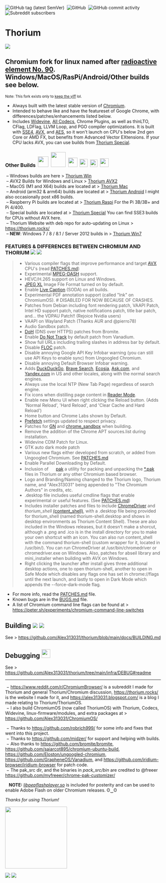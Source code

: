 ![GitHub tag (latest SemVer)](https://img.shields.io/github/v/tag/alex313031/thorium?label=Version%3A) &nbsp;![GitHub](https://img.shields.io/github/license/alex313031/thorium?color=green&label=License%3A) &nbsp;![GitHub commit activity](https://img.shields.io/github/commit-activity/w/alex313031/thorium?color=blueviolet&label=Commit%20Activity%3A) &nbsp;![Subreddit subscribers](https://img.shields.io/reddit/subreddit-subscribers/ChromiumBrowser?style=social)
# Thorium

<img src="https://github.com/Alex313031/thorium/blob/main/logos/NEW/thorium_ver_2048_grey_old.png">

## Chromium fork for linux named after [radioactive element No. 90](https://en.wikipedia.org/wiki/Thorium). Windows/MacOS/RasPi/Android/Other builds see below.

<sub>Note: This fork exists only to [keep the yiff](https://github.com/Alex313031/thorium/issues/479) lol.</sub>

- Always built with the latest stable version of [Chromium](https://www.chromium.org/).
- Intended to behave like and have the featureset of Google Chrome, with differences/patches/enhancements listed below.
- Includes [Widevine](https://www.widevine.com/), [All Codecs](https://tools.woolyss.com/html5-audio-video-tester/), Chrome Plugins, as well as thinLTO, CFlag, LDFlag, LLVM Loop, and PGO compiler optimizations. It is built with [SSE4](https://en.wikipedia.org/wiki/SSE4), [AVX](https://en.wikipedia.org/wiki/Advanced_Vector_Extensions), and [AES](https://en.wikipedia.org/wiki/AES_instruction_set), so it won't launch on CPU's below 2nd gen Core or AMD FX, but benefits from Advanced Vector EXtensions. If your CPU lacks AVX, you can use builds from [Thorium Special](https://github.com/Alex313031/Thorium-Special).
### Other Builds &nbsp;<img src="https://github.com/Alex313031/thorium/blob/main/logos/STAGING/winflag_animated.gif" width="34"> &nbsp;<img src="https://github.com/Alex313031/thorium/blob/main/logos/STAGING/AVX2.png" width="48"> &nbsp;<img src="https://github.com/Alex313031/thorium/blob/main/logos/STAGING/apple.png" width="30"> &nbsp;<img src="https://github.com/Alex313031/thorium/blob/main/logos/STAGING/Android_Robot.svg" width="26"> &nbsp;<img src="https://github.com/Alex313031/thorium/blob/main/logos/STAGING/Raspberry_Pi_Logo.svg" width="24"> &nbsp;<img src="https://raw.githubusercontent.com/Alex313031/thorium-win7/main/logos/STAGING/win7/compatible-with-windows-7.png" width="28">
&nbsp;&ndash; Windows builds are here > [Thorium Win](https://github.com/Alex313031/Thorium-Win) \
&nbsp;&ndash; AVX2 Builds for Windows and Linux > [Thorium AVX2](https://github.com/Alex313031/Thorium-AVX2) \
&nbsp;&ndash; MacOS (M1 and X64) builds are located at > [Thorium Mac](https://github.com/Alex313031/Thorium-Mac) \
&nbsp;&ndash; Android (arm32 & arm64) builds are located at > [Thorium Android](https://github.com/Alex313031/Thorium-Android) I might also occasionally post x86 builds. \
&nbsp;&ndash; Raspberry Pi builds are located at > [Thorium Raspi](https://github.com/Alex313031/Thorium-Raspi) For the Pi 3B/3B+ and Pi 4/400. \
&nbsp;&ndash; Special builds are located at > [Thorium Special](https://github.com/Alex313031/Thorium-Special) You can find SSE3 builds for CPUs without AVX here. \
&nbsp;&ndash; Thorium Website with deb repo for auto-updating on Linux > https://thorium.rocks/ \
&nbsp;&ndash; __NEW__: Windows 7 / 8 / 8.1 / Server 2012 builds in > [Thorium Win7](https://github.com/Alex313031/thorium-win7)

### FEATURES & DIFFERENCES BETWEEN CHROMIUM AND THORIUM <img src="https://github.com/Alex313031/thorium/blob/main/logos/NEW/bulb_light.svg#gh-dark-mode-only"> <img src="https://github.com/Alex313031/thorium/blob/main/logos/NEW/bulb_dark.svg#gh-light-mode-only">
> - Various compiler flags that improve performance and target [AVX](https://en.wikipedia.org/wiki/Advanced_Vector_Extensions) CPU's (read [PATCHES.md](https://github.com/Alex313031/thorium/blob/main/infra/PATCHES.md))
> - Experimental [MPEG-DASH](https://en.wikipedia.org/wiki/Dynamic_Adaptive_Streaming_over_HTTP) support.
> - HEVC/H.265 support on Linux and Windows.
> - [JPEG XL](https://jpeg.org/jpegxl/) Image File Format turned on by default.
> - Enable [Live Caption](https://support.google.com/chrome/answer/10538231?hl) (SODA) on all builds.
> - Experimental PDF annotation support (called "Ink" on ChromiumOS). # DISABLED FOR NOW BECAUSE OF CRASHES.
> - Patches from Debian including font rendering patch, VAAPI Patch, Intel HD support patch, native notifications patch, title bar patch, and... the VDPAU Patch!! (Rejoice Nvidia users)
> - VAAPI on Wayland Patch (Thanks AUR and @pierro78)
> - Audio Sandbox patch.
> - [DoH](https://en.wikipedia.org/wiki/DNS_over_HTTPS) (DNS over HTTPS) patches from Bromite.
> - Enable [Do Not Track](https://allaboutdnt.com/) by default patch from Vanadium.
> - Show full URLs including trailing slashes in address bar by default.
> - Disable [FLOC](https://en.wikipedia.org/wiki/Federated_Learning_of_Cohorts) patch.
> - Disable annoying Google API Key Infobar warning (you can still use API Keys to enable sync) from Ungoogled Chromium.
> - Disable annoying Default Browser Infobar warning.
> - Adds [DuckDuckGo](https://duckduckgo.com/), [Brave Search](https://search.brave.com/), [Ecosia](https://www.ecosia.org/), [Ask.com](https://www.ask.com/), and [Yandex.com](https://yandex.com/) in US and other locales, along with the normal search engines.
> - Always use the local NTP (New Tab Page) regardless of search engine.
> - Fix icons when distilling page content in [Reader Mode](https://www.howtogeek.com/423643/how-to-use-google-chromes-hidden-reader-mode/).
> - Enable new Menu UI when right clicking the Reload button. (Adds 'Normal Reload', 'Hard Reload', and 'Clear Cache and Hard Reload')
> - Home button and Chrome Labs shown by Default.
> - [Prefetch](https://www.chromium.org/developers/design-documents/dns-prefetching/) settings updated to respect privacy.
> - Patches for [GN](https://chromium.googlesource.com/chromium/src/tools/gn/+/48062805e19b4697c5fbd926dc649c78b6aaa138/README.md) and [chrome_sandbox](https://chromium.googlesource.com/chromium/src/+/HEAD/docs/design/sandbox.md) when building.
> - Remove the addition of the Chrome APT sources.list during installation.
> - Widevine CDM Patch for Linux.
> - GTK auto dark mode patch
> - Various new flags either developed from scratch, or added from Ungoogled Chromium. See [PATCHES.md](https://github.com/Alex313031/thorium/blob/main/infra/PATCHES.md)
> - Enable Parallel Downloading by Default.
> - Inclusion of <img src="https://github.com/Alex313031/thorium/blob/main/logos/STAGING/pak.png" width="16"> [pak](https://github.com/Alex313031/thorium/tree/main/pak_src#readme) a utility for packing and unpacking the [&#42;.pak](https://textslashplain.com/2022/05/03/chromium-internals-pak-files/) files in Thorium or any other Chromium based browser.
> - Logo and Branding/Naming changed to the Thorium logo, Thorium name, and "Alex313031" being appended to "The Chromium Authors" in credits, etc.
> - .desktop file includes useful cmdline flags that enable experimental or useful features. (See [PATCHES.md](https://github.com/Alex313031/thorium/blob/main/infra/PATCHES.md))
> - Includes installer patches and files to include [ChromeDriver](https://chromedriver.chromium.org/home) and *thorium_shell* [(content_shell)](https://chromium.googlesource.com/chromium/src/+/HEAD/docs/testing/web_tests_in_content_shell.md), with a .desktop file being provided for thorium_shell (named thorium-shell.desktop and shows in desktop environments as Thorium Content Shell). These are also included in the Windows releases, but it doesn't make a shorcut, although a .png and .ico is in the install directory for you to make your own shortcut with an icon. You can also run content_shell with the command thorium-shell (custom wrapper for it, located in /usr/bin/). You can run ChromeDriver at /usr/bin/chromedriver or chromedriver.exe on Windows. Also, patches for abseil library and mini_installer when building with AVX on Windows.
> - Right clicking the launcher after install gives three additional desktop actions, one to open thorium-shell, another to open in Safe Mode which disables any flags one has set in chrome://flags until the next launch, and lastly to open in Dark Mode which appends the --force-dark-mode flag.
- For more info, read the [PATCHES.md](https://github.com/Alex313031/thorium/blob/main/infra/PATCHES.md) file.
- Known bugs are in the [BUGS.md](https://github.com/Alex313031/thorium/blob/main/infra/BUGS.md) file.
- A list of Chromium command line flags can be found at > https://peter.sh/experiments/chromium-command-line-switches

## Building <img src="https://github.com/Alex313031/thorium/blob/main/logos/NEW/build_light.svg#gh-dark-mode-only"> <img src="https://github.com/Alex313031/thorium/blob/main/logos/NEW/build_dark.svg#gh-light-mode-only">
See > https://github.com/Alex313031/thorium/blob/main/docs/BUILDING.md

## Debugging <img src="https://github.com/Alex313031/thorium/blob/main/logos/STAGING/bug.svg" width="28">
See > https://github.com/Alex313031/thorium/tree/main/infra/DEBUG#readme

-------
&nbsp;&minus; https://www.reddit.com/r/ChromiumBrowser/ is a subreddit I made for Thorium and general Thorium/Chromium discussion, https://thorium.rocks/ is the website I made for it, and https://alex313031.blogspot.com/ is a blog I made relating to Thorium/ThoriumOS. \
&nbsp;&minus; I also build ChromiumOS (now called ThoriumOS) with Thorium, Codecs, Widevine, linux-firmware/modules, and extra packages at > https://github.com/Alex313031/ChromiumOS/

&nbsp;&minus; Thanks to https://github.com/robrich999/ for some info and fixes that went into this project.\
&nbsp;&minus; Thanks to https://github.com/midzer/ for support and helping with builds. \
&nbsp;&minus; Also thanks to https://github.com/bromite/bromite, https://github.com/saiarcot895/chromium-ubuntu-build, https://github.com/Eloston/ungoogled-chromium, https://github.com/GrapheneOS/Vanadium, and https://github.com/iridium-browser/iridium-browser for patch code. \
&nbsp;&minus; The pak_src dir, and the binaries in *pack_src/bin* are credited to @freeer https://github.com/myfreeer/chrome-pak-customizer/

&nbsp;&nbsp; __NOTE:__ [*libpepflashplayer.so*](https://github.com/Alex313031/thorium/blob/main/infra/libpepflashplayer.so) is included for posterity and can be used to enable Adobe Flash on older Chromium releases. ʘ‿ʘ

*Thanks for using Thorium!*

<img src="https://github.com/Alex313031/thorium/blob/main/logos/STAGING/Thorium90_504.jpg" width="200">

<img src="https://github.com/Alex313031/thorium/blob/main/logos/STAGING/GitHub/GitHub-Mark-Light-32px.png#gh-dark-mode-only"> <img src="https://github.com/Alex313031/thorium/blob/main/logos/STAGING/GitHub/GitHub-Mark-32px.png#gh-light-mode-only">
